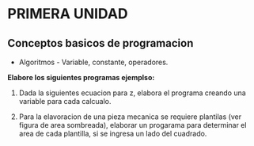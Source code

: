 # PRIMERA UNIDAD

## Conceptos basicos de programacion

- Algoritmos - Variable, constante, operadores.

**Elabore los siguientes programas ejemplso:**

1. Dada la siguientes ecuacion para z, elabora el programa creando una variable para cada calcualo.

2. Para la elavoracion de una pieza mecanica se requiere plantilas (ver figura de area sombreada), elaborar un progarama para determinar el area de cada plantilla, si se ingresa un lado del cuadrado.

